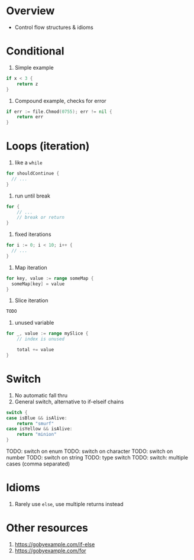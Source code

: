 # Overview
- Control flow structures & idioms


# Conditional
1. Simple example
```go
if x < 3 {
    return z
}
```

1. Compound example, checks for error
```go
if err := file.Chmod(0755); err != nil {
    return err
}
```

# Loops (iteration)
1. like a `while`
```go
for shouldContinue {
  // ...
}
```
1. run until break
```go
for {
    // ...
    // break or return
}
```
1. fixed iterations
```go
for i := 0; i < 10; i++ {
  // ...
}
```
1. Map iteration
```go
for key, value := range someMap {
  someMap[key] = value
}
```
1. Slice iteration
```go
TODO
```
1. unused variable
```go
for _, value := range mySlice {
    // index is unused

    total += value
}
```

# Switch
1. No automatic fall thru
1. General switch, alternative to if-elseif chains
```go
switch {
case isBlue && isAlive:
    return "smurf"
case isYellow && isAlive:
    return "minion"
}
```

TODO: switch on enum
TODO: switch on character
TODO: switch on number
TODO: switch on string
TODO: type switch
TODO: switch: multiple cases (comma separated)


# Idioms
1. Rarely use `else`, use multiple returns instead


# Other resources
1. https://gobyexample.com/if-else
1. https://gobyexample.com/for

